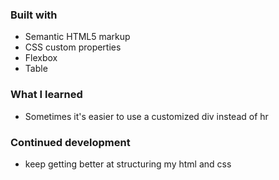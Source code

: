 ### Built with

- Semantic HTML5 markup
- CSS custom properties
- Flexbox
- Table

### What I learned
- Sometimes it's easier to use a customized div instead of hr

### Continued development

- keep getting better at structuring my html and css

